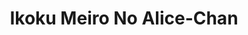 --- 
title: "Ikoku Meiro No Alice-Chan"
publishdate: "2019-6-12T16:48:46+02:00"
src: "https://365manga.net/manga/ikoku-meiro-no-alice-chan"
image: "https://data.365manga.net/images/thumbnails/16085-ikoku-meiro-no-alice-chan.jpg"
description: "After Yune returns to Japan, Alice can't seem to forget about her, so she decides to go visit Yune herself! Each chapter in this series features 'quickies' that show the daily lives of Alice and Yune having fun being silly in Japan! Each page links to the next in a sequence of events that help build the story as it progresses!"
---